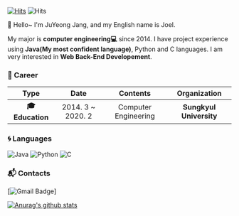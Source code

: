 [![Hits](https://hits.seeyoufarm.com/api/count/incr/badge.svg?url=https%3A%2F%2Fgithub.com%2Fharimkang)](https://hits.seeyoufarm.com) ![Hits](https://img.shields.io/github/followers/harimkang?label=Follow)

:wave: Hello~ I'm JuYeong Jang, and my English name is Joel.

 My major is **computer engineering:computer:** since 2014. I have project experience using **Java(My most confident language)**, Python and C languages. I am very interested in **Web Back-End Developement**.

### :purple_heart: Career

| **Type** | **Date** | **Contents** | **Organization** |
|:--------:|:--------:|:--------:|:--------:|
| **:mortar_board: Education** | 2014. 3 ~ 2020. 2 | Computer Engineering | **Sungkyul University** |

### :cyclone: Languages
![Java](https://img.shields.io/badge/Java-★★★★☆-blueviolet)
![Python](https://img.shields.io/badge/Python-★★★☆☆-blue)
![C](https://img.shields.io/badge/C-★★☆☆☆-blue)

### :mailbox_with_mail: Contacts
[![Gmail Badge](https://img.shields.io/badge/Gmail-d14836?style=flat-square&logo=Gmail&logoColor=white&link=mailto:cheonggeum@gmail.com)]

[![Anurag's github stats](https://github-readme-stats.vercel.app/api?username=Dev-Jang)](https://github.com/anuraghazra/github-readme-stats)
